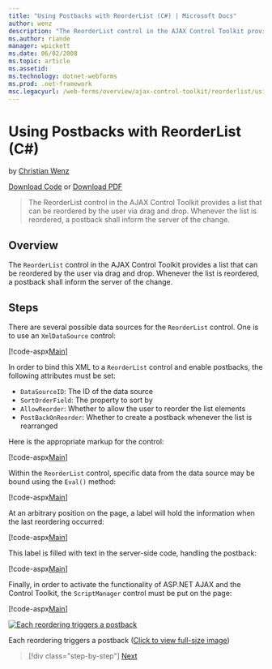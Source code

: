 ```yaml
---
title: "Using Postbacks with ReorderList (C#) | Microsoft Docs"
author: wenz
description: "The ReorderList control in the AJAX Control Toolkit provides a list that can be reordered by the user via drag and drop. Whenever the list is reordered, a po..."
ms.author: riande
manager: wpickett
ms.date: 06/02/2008
ms.topic: article
ms.assetid: 
ms.technology: dotnet-webforms
ms.prod: .net-framework
msc.legacyurl: /web-forms/overview/ajax-control-toolkit/reorderlist/using-postbacks-with-reorderlist-cs
---
```

Using Postbacks with ReorderList (C#)
====================
by [Christian Wenz](https://github.com/wenz)

[Download Code](http://download.microsoft.com/download/9/3/f/93f8daea-bebd-4821-833b-95205389c7d0/ReorderList4.cs.zip) or [Download PDF](http://download.microsoft.com/download/2/d/c/2dc10e34-6983-41d4-9c08-f78f5387d32b/reorderlist4CS.pdf)

> The ReorderList control in the AJAX Control Toolkit provides a list that can be reordered by the user via drag and drop. Whenever the list is reordered, a postback shall inform the server of the change.


## Overview

The `ReorderList` control in the AJAX Control Toolkit provides a list that can be reordered by the user via drag and drop. Whenever the list is reordered, a postback shall inform the server of the change.

## Steps

There are several possible data sources for the `ReorderList` control. One is to use an `XmlDataSource` control:

[!code-aspx[Main](using-postbacks-with-reorderlist-cs/samples/sample1.aspx)]

In order to bind this XML to a `ReorderList` control and enable postbacks, the following attributes must be set:

- `DataSourceID`: The ID of the data source
- `SortOrderField`: The property to sort by
- `AllowReorder`: Whether to allow the user to reorder the list elements
- `PostBackOnReorder`: Whether to create a postback whenever the list is rearranged

Here is the appropriate markup for the control:

[!code-aspx[Main](using-postbacks-with-reorderlist-cs/samples/sample2.aspx)]

Within the `ReorderList` control, specific data from the data source may be bound using the `Eval()` method:

[!code-aspx[Main](using-postbacks-with-reorderlist-cs/samples/sample3.aspx)]

At an arbitrary position on the page, a label will hold the information when the last reordering occurred:

[!code-aspx[Main](using-postbacks-with-reorderlist-cs/samples/sample4.aspx)]

This label is filled with text in the server-side code, handling the postback:

[!code-aspx[Main](using-postbacks-with-reorderlist-cs/samples/sample5.aspx)]

Finally, in order to activate the functionality of ASP.NET AJAX and the Control Toolkit, the `ScriptManager` control must be put on the page:

[!code-aspx[Main](using-postbacks-with-reorderlist-cs/samples/sample6.aspx)]


[![Each reordering triggers a postback](using-postbacks-with-reorderlist-cs/_static/image2.png)](using-postbacks-with-reorderlist-cs/_static/image1.png)

Each reordering triggers a postback ([Click to view full-size image](using-postbacks-with-reorderlist-cs/_static/image3.png))

>[!div class="step-by-step"]
[Next](drag-and-drop-via-reorderlist-cs.md)
